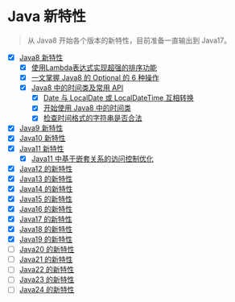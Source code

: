 # Java 新特性

> 从 Java8 开始各个版本的新特性，目前准备一直输出到 Java17。

- [x] [Java8 新特性](https://mp.weixin.qq.com/s/rjMOq0QAdiWNacKYqHJqXA)
  - [x] [使用Lambda表达式实现超强的排序功能](https://mp.weixin.qq.com/s/Vhw-2lgCvmhNI5aeXOWYNg)
  - [x] [一文掌握 Java8 的 Optional 的 6 种操作](https://mp.weixin.qq.com/s/JOLrw7cbVh8z2czePEfLjw)
  - [x] [Java8 中的时间类及常用 API](https://mp.weixin.qq.com/s/Srv6733byTYDg7hTrW_tdw)
    - [x] [Date 与 LocalDate 或 LocalDateTime 互相转换](https://mp.weixin.qq.com/s/LRydpL89GsjOeTrLrihyYQ)
    - [x] [开始使用 Java8 中的时间类](https://mp.weixin.qq.com/s/KmBMLG1y73IUwFuSfUKaEQ)
    - [x] [检查时间格式的字符串是否合法](https://mp.weixin.qq.com/s/PxC0WQMReIeG0Tyl5WiK1Q)
- [x] [Java9 新特性](https://mp.weixin.qq.com/s/FHv963s0Qvh2K5r2tdLATA)
- [x] [Java10 新特性](https://mp.weixin.qq.com/s/NY5-qkfZGdaOvz9iyJ3VSQ)
- [x] [Java11 新特性](https://mp.weixin.qq.com/s/Bn4S2OfMoG19lI-L3nw8cg)
  - [x] [Java11 中基于嵌套关系的访问控制优化](https://mp.weixin.qq.com/s/baBv0mP2JmPE4MoNYESqhA)
- [x] [Java12 的新特性](https://mp.weixin.qq.com/s/xBjXHC5UWy4JEKaRo6xQsg)
- [x] [Java13 的新特性](https://mp.weixin.qq.com/s/9EdRVPK0GUoQqI7eXcmwEA)
- [x] [Java14 的新特性](https://mp.weixin.qq.com/s/rEAHIf40j_UECLlxK5KW6w)
- [x] [Java15 的新特性](https://mp.weixin.qq.com/s/UESHDzuY3H7p5LLPJfwyAw)
- [x] [Java16 的新特性](https://mp.weixin.qq.com/s/HExV39BU0lSbdtg0aMjbSA)
- [x] [Java17 的新特性](https://mp.weixin.qq.com/s/By2JoZqAHA6U36PG8qvCcg)
- [x] [Java18 的新特性](https://mp.weixin.qq.com/s/W6Esovb7zzCL_seXgY84jA)
- [x] [Java19 的新特性](https://mp.weixin.qq.com/s/WutbAX_IQNqP4M3rud9f_g)
- [ ] [Java20 的新特性](https://mp.weixin.qq.com/mp/appmsgalbum?__biz=MzI4OTU5NTA1Ng==&action=getalbum&album_id=1732392238946533378)
- [ ] [Java21 的新特性](https://mp.weixin.qq.com/mp/appmsgalbum?__biz=MzI4OTU5NTA1Ng==&action=getalbum&album_id=1732392238946533378)
- [ ] [Java22 的新特性](https://mp.weixin.qq.com/mp/appmsgalbum?__biz=MzI4OTU5NTA1Ng==&action=getalbum&album_id=1732392238946533378)
- [ ] [Java23 的新特性](https://mp.weixin.qq.com/mp/appmsgalbum?__biz=MzI4OTU5NTA1Ng==&action=getalbum&album_id=1732392238946533378)
- [ ] [Java24 的新特性](https://mp.weixin.qq.com/mp/appmsgalbum?__biz=MzI4OTU5NTA1Ng==&action=getalbum&album_id=1732392238946533378)
